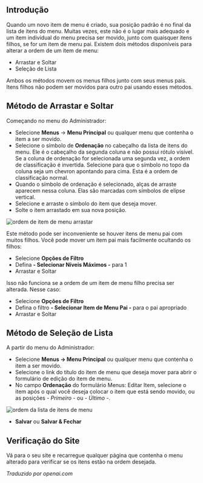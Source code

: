 <!-- Filename: J4.x:Menu_Item_Order / Display title: Ordem de Itens do Menu -->

## Introdução

Quando um novo item de menu é criado, sua posição padrão é no final da lista de itens do menu. Muitas vezes, este não é o lugar mais adequado e um item individual do menu precisa ser movido, junto com quaisquer itens filhos, se for um item de menu pai. Existem dois métodos disponíveis para alterar a ordem de um item de menu:

- Arrastar e Soltar
- Seleção de Lista

Ambos os métodos movem os menus filhos junto com seus menus pais. Itens filhos não podem ser movidos para outro pai usando esses métodos.

## Método de Arrastar e Soltar

Começando no menu do Administrador:

- Selecione **Menus** → **Menu Principal** ou qualquer menu que contenha o item a ser movido.
- Selecione o símbolo de **Ordenação** no cabeçalho da lista de itens do menu. Ele é o cabeçalho da segunda coluna e não possui rótulo visível. Se a coluna de ordenação for selecionada uma segunda vez, a ordem de classificação é invertida. Selecione para que o símbolo no topo da coluna seja um chevron apontando para cima. Esta é a ordem de classificação normal.
- Quando o símbolo de ordenação é selecionado, alças de arraste aparecem nessa coluna. Elas são marcadas com símbolos de elipse vertical.
- Selecione e arraste o símbolo do item que deseja mover.
- Solte o item arrastado em sua nova posição.

![ordem de item de menu arrastar](../../../en/images/menus/menus-menu-item-order-drag.png)

Este método pode ser inconveniente se houver itens de menu pai com muitos filhos. Você pode mover um item pai mais facilmente ocultando os filhos:

- Selecione **Opções de Filtro**
- Defina **- Selecionar Níveis Máximos -** para 1
- Arrastar e Soltar

Isso não funciona se a ordem de um item de menu filho precisa ser alterada. Nesse caso:

- Selecione **Opções de Filtro**
- Defina o filtro **- Selecionar Item de Menu Pai -** para o pai apropriado
- Arrastar e Soltar

## Método de Seleção de Lista

A partir do menu do Administrador:

- Selecione **Menus → Menu Principal** ou qualquer menu que contenha o item
  a ser movido.
- Selecione o link do título do item de menu que deseja mover para abrir o
  formulário de edição do item de menu.
- No campo **Ordenação** do formulário Menus: Editar Item, selecione o item após o
  qual você deseja colocar o item que está sendo movido, ou as posições *- Primeiro -*
  ou *- Último -*.

![ordem da lista de itens de menu](../../../en/images/menus/menus-menu-item-order-list.png)

- **Salvar** ou **Salvar & Fechar**

## Verificação do Site

Vá para o seu site e recarregue qualquer página que contenha o menu alterado para verificar se os itens estão na ordem desejada.

*Traduzido por openai.com*  

